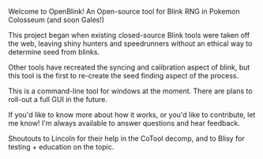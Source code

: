 Welcome to OpenBlink! An Open-source tool for Blink RNG in Pokemon Colosseum (and soon Gales!)

This project began when existing closed-source Blink tools were taken off the web, 
leaving shiny hunters and speedrunners without an ethical way to determine seed from blinks.

Other tools have recreated the syncing and calibration aspect of blink, but this tool is the first to
re-create the seed finding aspect of the process.

This is a command-line tool for windows at the moment. There are plans to roll-out a full GUI in the future.

If you'd like to know more about how it works, or you'd like to contribute, let me know! I'm always available to answer
questions and hear feedback.

Shoutouts to Lincoln for their help in the CoTool decomp, and to Blisy for testing + education on the topic.
